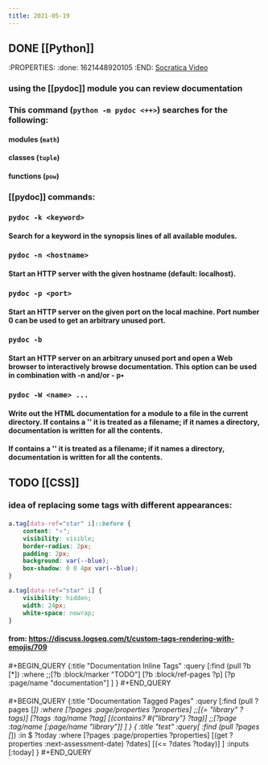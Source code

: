 ```yaml
---
title: 2021-05-19
---
```


## DONE [[Python]]
:PROPERTIES:
:done: 1621448920105
:END:
 [Socratica Video](https://www.youtube.com/watch?v=URBSvqib0xw&ab_channel=Socratica)
### using the [[pydoc]] module you can review documentation
### This command (`python -m pydoc <++>`) searches for the following:
#### modules (`math`)
#### classes (`tuple`)
#### functions (`pow`)
### [[pydoc]] commands:
### `pydoc -k <keyword>`
#### Search for a keyword in the synopsis lines of all available modules.
### `pydoc -n <hostname>`
#### Start an HTTP server with the given hostname (default: localhost).
### `pydoc -p <port>`
#### Start an HTTP server on the given port on the local machine. Port number 0 can be used to get an arbitrary unused port.
### `pydoc -b`
#### Start an HTTP server on an arbitrary unused port and open a Web browser to interactively browse documentation. This option can be used in combination with -n and/or - p•
### `pydoc -W <name> ...`
#### Write out the HTML documentation for a module to a file in the current directory. If <name> contains a '\' it is treated as a filename; if it names a directory, documentation is written for all the contents.
#### If <name> contains a '' it is treated as a filename; if it names a directory, documentation is written for all the contents.
## TODO [[CSS]]
### idea of replacing some tags with different appearances:
#### 
```css
a.tag[data-ref="star" i]::before {
    content: "⭐";
    visibility: visible;
    border-radius: 2px;
    padding: 2px;
    background: var(--blue);
    box-shadow: 0 0 4px var(--blue);
}

a.tag[data-ref="star" i] {
    visibility: hidden;
    width: 24px;
    white-space: nowrap;
}
```
#### from: https://discuss.logseq.com/t/custom-tags-rendering-with-emojis/709
#### 
#+BEGIN_QUERY
{:title "Documentation Inline Tags"
     :query [:find (pull ?b [*])
         :where
         ;;[?b :block/marker "TODO"]
         [?b :block/ref-pages ?p]
         [?p :page/name "documentation"]
     ]
}
#+END_QUERY
#### 
#+BEGIN_QUERY
{:title "Documentation Tagged Pages"
 :query [:find (pull ?pages [*])
     :where
     [?pages :page/properties ?properties]
     ;;[(= "library" ?tags)]
     [?tags :tag/name ?tag]
     [(contains? #{"library"} ?tag)]
     ;;[?page :tag/name [:page/name "library"]]
 ]
}
{
:title "test"
:query[
    :find (pull ?pages [*])
    :in $ ?today
    :where
        [?pages :page/properties ?properties]
        [(get ?properties :next-assessment-date) ?dates]
        [(<= ?dates ?today)]
]
:inputs [:today]
}
#+END_QUERY
####
